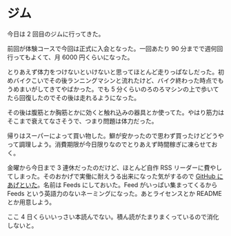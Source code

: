 # ジム

今日は 2 回目のジムに行ってきた。

前回が体験コースで今回は正式に入会となった。一回あたり 90 分までで週何回行ってもよくて、月 6000 円くらいになった。

とりあえず体力をつけないといけないと思ってほとんど走りっぱなしだった。初めバイクこいでその後ランニングマシンと流れたけど、バイク終わった時点でもうめまいがしてきてやばかった。でも 5 分くらいのろのろマシンの上で歩いてたら回復したのでその後は走れるようになった。

その後は腹筋とか胸筋とかに効くと触れ込みの器具とか使ってた。やはり筋力はそこまで衰えてなさそうで、つまり問題は体力だった。

帰りはスーパーによって買い物した。鰤が安かったので思わず買ったけどどうやって調理しよう。消費期限が今日限りなのでとりあえず時間稼ぎに凍らせておく。

金曜から今日まで 3 連休だったのだけど、ほとんど自作 RSS リーダーに費やしてしまった。そのおかげで実働に耐えうる出来になった気がするので [GitHub にあげといた](https://github.com/tsujio/feeds)。名前は Feeds にしておいた。Feed がいっぱい集まってくるから Feeds という英語力のないネーミングになった。あとライセンスとか README とか用意しよう。

ここ 4 日くらいいっさい本読んでない。積ん読がたまりまくっているので消化しないと。

